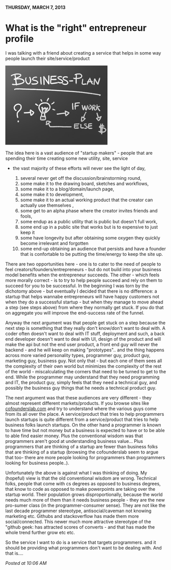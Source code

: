 **THURSDAY, MARCH 7, 2013**

What is the "right" entrepreneur profile
=================

I was talking with a friend about creating a service that helps in some way people launch their site/service/product

![Alt text](images/business-plan.jpg)

The idea here is a vast audience of "startup makers" - people that are spending their time creating some new utility, site, service
- the vast majority of these efforts will never see the light of day,

    1. several never get off the discussion/brainstorming round, 
    2. some make it to the drawing board, sketches and workflows, 
    3. some make it to a blog/domain/launch page, 
    4. some make it to development, 
    5. some make it to an actual working product that the creator can actually use themselves , 
    6. some get to an alpha phase where the creator invites friends and fools, 
    7. some endup as a public utility that is public but doesn't full work, 
    8. some end up in a public site that works but is to expensive to just keep it 
    9. some have longevity but after obtaining some oxygen they quickly become irrelevant and forgotten 
    10. some end-up obtaining an audience that  persists and have a founder that is confortable to be putting the time/energy to keep the site up.


There are two opportunities here - one is to cater to the need of people to feel creators/founders/entrepreneurs - but do not build into your business model benefits when the entrepreneur succeeds. The other - which feels more morally correct - is to try to help people succeed and  rely on them to succeed for you to be successful.
In the beginning I was torn by the dichotomy above - but eventually I decided that there is no difference: a startup that helps wannabe entrepreneurs will have happy customers not when they do a successful startup - but when they manage to move ahead a step (see steps above) from where they normally get stuck. If you do that on aggregate you will improve the end-success rate of the funnel.

Anyway  the next argument was that people get stuck on a step because the next step is something that they really don't know/don't want to deal with.  A coder often doesn't want to deal with IT stuff, deployment and such, a back end developer doesn't want to deal with UI, design of the product and will make the api but not the end user product, a front end guy will never the backend - and he will keep on making "prototypes".. and the thing happens across more varied personality types, programmer guy, product guy, marketing guy, business guy. Not only that - but each one of them sees all the complexity of their own world but minimizes the complexity of the rest of the world - miscalculating the corners that need to be turned to get to the end. While the programmer may understand that they need programming and IT, the product guy, simply feels that they need a technical guy, and possibly the business guy things that he needs a technical product guy.

The next argument was that these audiences are very different - they almost represent different markets/products. If you browse sites like [cofounderslab.com](http://www.cofounderslab.com/) and try to understand where the various guys come from its all over the place. A service/product that tries to help programmers launch startups is quite different from a service/product that tries to help business folks launch startups.
On the other hand a programmer is known to have time but not money but a business is expected to have or to be able to able find easier money. Plus the conventional wisdom was that programmers aren't good at understanding business value... Plus programmers that are thinking of a startup are fewer than business folks that are thinking of a startup (browsing the cofounderslab seem to argue that too- there are more people looking for programmers than programmers looking for business people..).

Unfortunately the above is against what I was thinking of doing. My (hopeful) view is that the old conventional wisdom are wrong. Technical folks, people that come with cs degrees as opposed to business degrees, that know to code as opposed to make powerpoints are taking over the startup world. Their population grows disproportionally, because the world needs much more of them than it needs business people - they are the new pro-sumer class (in the programmer-consumer sense). They are not like the last decade programmer stereotype, antisocial/caveman not knowing marketing etc. Githubs and  stackoverflow has made them more social/connected. This newer much more attractive stereotype of the "github geek: has attracted scores of converts - and that has made the whole trend further grow etc etc.

So the service I want to do is a service that targets programmers. and it should be providing what programmers don't want to be dealing with. And that is....

_Posted at 10:06 AM_